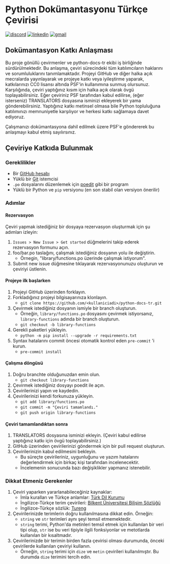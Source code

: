 # Python Dokümantasyonu Türkçe Çevirisi

[![discord](https://img.shields.io/badge/Discord-python--docs--tr-5865F2?style=for-the-badge&logo=Discord)](https://discord.gg/Af5z7JHshX) [![linkedin](https://img.shields.io/badge/LinkedIn-python--docs--tr-0A66C2?style=for-the-badge&logo=LinkedIn)](https://www.linkedin.com/company/python-docs-tr) [![gmail](https://img.shields.io/badge/GMail-python--docs--tr-EA4335?style=for-the-badge&logo=Gmail)](mailto:python.docs.tr@gmail.com)

## Dokümantasyon Katkı Anlaşması

Bu proje gönüllü çevirmenler ve python-docs-tr ekibi iş birliğinde sürdürülmektedir. Bu anlaşma, çeviri sürecindeki tüm katılımcıların haklarını ve sorumluluklarını tanımlamaktadır. Projeyi GitHub ve diğer halka açık mecralarda yayınlayarak ve projeye katkı veya iyileştirme yaparak, katkılarınızı CC0 lisansı altında PSF'in kullanımına sunmuş olursunuz. Karşılığında, çeviri yaptığınız kısım için halka açık olarak övgü toplayabilirsiniz. Eğer çeviriniz PSF tarafından kabul edilirse, (eğer isterseniz) TRANSLATORS dosyasına isminizi ekleyerek bir yama gönderebilirsiniz. Yaptığınız katkı metinsel olmasa bile Python topluluğuna katılımınızı memnuniyetle karşılıyor ve herkesi katkı sağlamaya davet ediyoruz.

Çalışmanızı dokümantasyona dahil edilmek üzere PSF'e göndererek bu anlaşmayı kabul etmiş sayılırsınız.

## Çeviriye Katkıda Bulunmak

### Gereklilikler

- Bir [GitHub hesabı](https://github.com)
- Yüklü bir [Git](https://git-scm.com/) istemcisi
- ``.po`` dosyalarını düzenlemek için [poedit](https://poedit.net/) gibi bir program
- Yüklü bir Python ve ``pip`` versiyonu (en son stabil olan versiyon önerilir)

### Adımlar

#### Rezervasyon

Çeviri yapmak istediğiniz bir dosyaya rezervasyon oluşturmak için şu adımları izleyin:

1. `Issues > New Issue > Get started` düğmelerini takip ederek rezervasyon formunu açın.
2. foo/bar.po taslağını, çalışmak istediğiniz dosyanın yolu ile değiştirin.
   - Örnegin, "library/functions.po üzerinde çalışmak istiyorum".
3. Submit new issue düğmesine tıklayarak rezervasyonunuzu oluşturun ve çeviriyi üstlenin.

#### Projeye ilk başlarken

1. Projeyi GitHub üzerinden forklayın.
2. Forkladığınız projeyi bilgisayarınıza klonlayın.
   - ``git clone https://github.com/<kullaniciadi>/python-docs-tr.git``
3. Çevirmek istediğiniz dosyanın ismiyle bir branch oluşturun.
   - Örneğin, ``library/functions.po`` dosyasını çevirmek istiyorsanız, ``library-functions`` adında bir branch oluşturun.
   - ``git checkout -b library-functions``
4. Gerekli paketleri yükleyin.
   - ``python -m pip install --upgrade -r requirements.txt``
5. Syntax hatalarını commit öncesi otomatik kontrol eden ``pre-commit`` 'i kurun.
   - ``pre-commit install``


#### Çalışma döngüsü

1. Doğru branchte olduğunuzdan emin olun.
   - ``git checkout library-functions``
2. Çevirmek istediğiniz dosyayı poedit ile açın.
3. Çevirilerinizi yapın ve kaydedin.
4. Çevirilerinizi kendi forkunuza yükleyin.
   - ``git add library/functions.po``
   - ``git commit -m "Çeviri tamamlandı."``
   - ``git push origin library-functions``


#### Çeviri tamamlandıktan sonra

1. TRANSLATORS dosyasına isminizi ekleyin. (Çeviri kabul edilirse yaptığınız katkı için övgü toplayabilirsiniz.)
2. GitHub üzerinden çevirilerinizi göndermek için bir pull request oluşturun.
3. Çevirilerinizin kabul edilmesini bekleyin.
   - Bu süreçte çevirileriniz, uygunluğunu ve yazım hatalarını değerlendirmek için birkaç kişi tarafından incelenecektir.
   - İncelemenin sonucunda bazı değişiklikler yapmanız istenebilir.

### Dikkat Etmeniz Gerekenler

1. Çeviri yaparken yararlanabileceğiniz kaynaklar:
   - İmla kuralları ve Türkçe anlamlar: [Türk Dil Kurumu](https://sozluk.gov.tr/)
   - İngilizce-Türkçe terim çevirileri: [Bilkent Üniversitesi Bilişim Sözlüğü](http://cayfer.bilkent.edu.tr/~cayfer/bilisim-sozlugu/tbd-ing-trk-sozluk.htm)
   - İngilizce-Türkçe sözlük: [Tureng](https://tureng.com/en/turkish-english)
2. Çevirilerinizde terimlerin doğru kullanılmasına dikkat edin. Örneğin:
   - ``string`` ve ``str`` terimleri aynı şeyi temsil etmemektedir.
   - ``string`` terimi, Python'da metinleri temsil etmek için kullanılan bir veri tipi olup, ``str`` ise bu veri tipiyle ilgili fonksiyonlar ve metotlarda kullanılan bir kısaltmadır.
3. Çevirilerinizde bir terimin birden fazla çevirisi olması durumunda, önceki çevirilerde kullanılan çeviriyi kullanın.
   - Örneğin, ``string`` terimi için ``dize`` ve ``metin`` çevirileri kullanılmıştır. Bu durumda ``dize`` terimini tercih edin.
